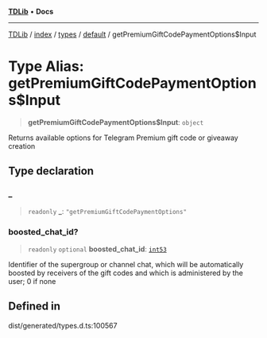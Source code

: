 [**TDLib**](../../../../../../README.md) • **Docs**

***

[TDLib](../../../../../../modules.md) / [index](../../../../../README.md) / [types](../../../README.md) / [default](../README.md) / getPremiumGiftCodePaymentOptions$Input

# Type Alias: getPremiumGiftCodePaymentOptions$Input

> **getPremiumGiftCodePaymentOptions$Input**: `object`

Returns available options for Telegram Premium gift code or giveaway creation

## Type declaration

### \_

> `readonly` **\_**: `"getPremiumGiftCodePaymentOptions"`

### boosted\_chat\_id?

> `readonly` `optional` **boosted\_chat\_id**: [`int53`](int53-1.md)

Identifier of the supergroup or channel chat, which will be automatically boosted by receivers of the gift codes and which is administered by the user; 0 if none

## Defined in

dist/generated/types.d.ts:100567

